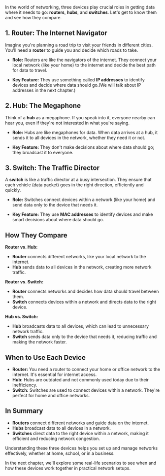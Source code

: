 In the world of networking, three devices play crucial roles in getting data where it needs to go: **routers**, **hubs**, and **switches**. Let's get to know them and see how they compare.

## 1. **Router: The Internet Navigator**

Imagine you're planning a road trip to visit your friends in different cities. You'll need a **router** to guide you and decide which roads to take.

- **Role:** Routers are like the navigators of the internet. They connect your local network (like your home) to the internet and decide the best path for data to travel.
    
- **Key Feature:** They use something called **IP addresses** to identify devices and decide where data should go.(We will talk about IP addresses in the next chapter.)
    

## 2. **Hub: The Megaphone**

Think of a **hub** as a megaphone. If you speak into it, everyone nearby can hear you, even if they're not interested in what you're saying.

- **Role:** Hubs are like megaphones for data. When data arrives at a hub, it sends it to all devices in the network, whether they need it or not.
    
- **Key Feature:** They don't make decisions about where data should go; they broadcast it to everyone.
    

## 3. **Switch: The Traffic Director**

A **switch** is like a traffic director at a busy intersection. They ensure that each vehicle (data packet) goes in the right direction, efficiently and quickly.

- **Role:** Switches connect devices within a network (like your home) and send data only to the device that needs it.
    
- **Key Feature:** They use **MAC addresses** to identify devices and make smart decisions about where data should go.
    

## How They Compare

**Router vs. Hub:**

- **Router** connects different networks, like your local network to the internet.
- **Hub** sends data to all devices in the network, creating more network traffic.

**Router vs. Switch:**

- **Router** connects networks and decides how data should travel between them.
- **Switch** connects devices within a network and directs data to the right device.

**Hub vs. Switch:**

- **Hub** broadcasts data to all devices, which can lead to unnecessary network traffic.
- **Switch** sends data only to the device that needs it, reducing traffic and making the network faster.

## When to Use Each Device

- **Router:** You need a router to connect your home or office network to the internet. It's essential for internet access.
- **Hub:** Hubs are outdated and not commonly used today due to their inefficiency.
- **Switch:** Switches are used to connect devices within a network. They're perfect for home and office networks.

## In Summary

- **Routers** connect different networks and guide data on the internet.
- **Hubs** broadcast data to all devices in a network.
- **Switches** direct data to the right device within a network, making it efficient and reducing network congestion.

Understanding these three devices helps you set up and manage networks effectively, whether at home, school, or in a business.

In the next chapter, we'll explore some real-life scenarios to see when and how these devices work together in practical network setups.

